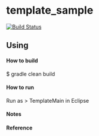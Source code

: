 # template_sample

[![Build Status](https://travis-ci.org/minziappa/template_sample.svg?branch=master)](https://travis-ci.org/minziappa/template_sample.svg?branch=master)

Using
------------------
#### How to build
$ gradle clean build  

#### How to run
Run as > TemplateMain in Eclipse

#### Notes

#### Reference
